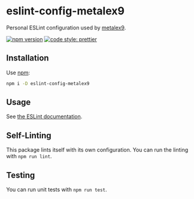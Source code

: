 # eslint-config-metalex9

Personal ESLint configuration used by [metalex9].

[![npm version](https://badge.fury.io/js/eslint-config-spreetail.svg)](https://badge.fury.io/js/eslint-config-metalex9)
[![code style: prettier](https://img.shields.io/badge/code_style-prettier-ff69b4.svg?style=flat-square)](https://github.com/prettier/prettier)

## Installation

Use [npm]:

```bash
npm i -D eslint-config-metalex9
```

## Usage

See [the ESLint documentation](https://eslint.org/docs/user-guide/configuring#extending-configuration-files).

## Self-Linting

This package lints itself with its own configuration.
You can run the linting with `npm run lint`.

## Testing

You can run unit tests with `npm run test`.

[metalex9]: https://github.com/metalex9
[npm]: https://www.npmjs.com/
